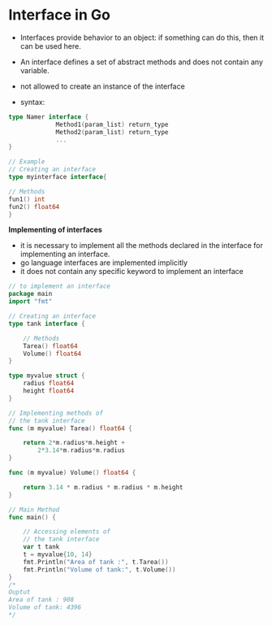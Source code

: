 # Interface in Go
- Interfaces provide behavior to an object: if something can do this, then it can be used here.
- An interface defines a set of abstract methods and does not contain any variable.
- not allowed to create an instance of the interface

- syntax: 
```go 
type Namer interface {  
             Method1(param_list) return_type  
             Method2(param_list) return_type  
             ...  
}

// Example 
// Creating an interface
type myinterface interface{

// Methods
fun1() int
fun2() float64
}
````
**Implementing of interfaces**
- it is necessary to implement all the methods declared in the interface for implementing an interface.
- go language interfaces are implemented implicitly
- it does not contain any specific keyword to implement an interface
```go 
// to implement an interface
package main
import "fmt"

// Creating an interface
type tank interface {

	// Methods
	Tarea() float64
	Volume() float64
}

type myvalue struct {
	radius float64
	height float64
}

// Implementing methods of
// the tank interface
func (m myvalue) Tarea() float64 {

	return 2*m.radius*m.height +
		2*3.14*m.radius*m.radius
}

func (m myvalue) Volume() float64 {

	return 3.14 * m.radius * m.radius * m.height
}

// Main Method
func main() {

	// Accessing elements of
	// the tank interface
	var t tank
	t = myvalue{10, 14}
	fmt.Println("Area of tank :", t.Tarea())
	fmt.Println("Volume of tank:", t.Volume())
}
/*
Ouptut
Area of tank : 908
Volume of tank: 4396
*/
````
